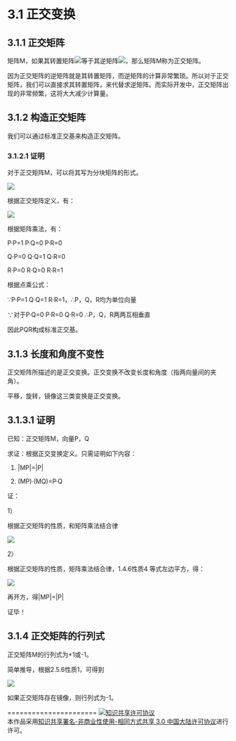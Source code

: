 # 3.1 正交变换

## 3.1.1 正交矩阵
矩阵M，如果其转置矩阵<img src="http://latex.codecogs.com/gif.latex?{M^{T}}">等于其逆矩阵<img src="http://latex.codecogs.com/gif.latex?{M^{ - 1}}">，那么矩阵M称为正交矩阵。

因为正交矩阵的逆矩阵就是其转置矩阵，而逆矩阵的计算非常繁琐。所以对于正交矩阵，我们可以直接求其转置矩阵，来代替求逆矩阵。而实际开发中，正交矩阵出现的非常频繁，这将大大减少计算量。

## 3.1.2 构造正交矩阵

我们可以通过标准正交基来构造正交矩阵。

### 3.1.2.1 证明

对于正交矩阵M，可以将其写为分块矩阵的形式。

<img src="http://latex.codecogs.com/gif.latex?{M = \left[ {\begin{array}{*{20}{c}}
{{p_x}}&{{q_x}}&{{r_x}}\\
{{p_y}}&{{q_y}}&{{r_y}}\\
{{p_z}}&{{q_z}}&{{r_z}}
\end{array}} \right] = \left[ {\begin{array}{*{20}{c}}
P&Q&R
\end{array}} \right]}">

根据正交矩阵定义，有：

<img src="http://latex.codecogs.com/gif.latex?{M{M^T} = \left[ {\begin{array}{*{20}{c}}
P&Q&R
\end{array}} \right]{{\left[ {\begin{array}{*{20}{c}}
P&Q&R
\end{array}} \right]}^T} = I}">


根据矩阵乘法，有：


P·P=1 P·Q=0 P·R=0

Q·P=0 Q·Q=1 Q·R=0

R·P=0 R·Q=0 R·R=1

根据点乘公式：

∵P·P=1 Q·Q=1 R·R=1，∴P，Q，R均为单位向量

∵对于P·Q=0 P·R=0 Q·R=0 ∴P，Q，R两两互相垂直

因此PQR构成标准正交基。

## 3.1.3 长度和角度不变性

正交矩阵所描述的是正交变换。正交变换不改变长度和角度（指两向量间的夹角）。

平移，旋转，镜像这三类变换是正交变换。

## 3.1.3.1 证明

已知：正交矩阵M，向量P，Q

求证：根据正交变换定义。只需证明如下内容：

1. |MP|=|P| 

2. (MP)·(MQ)=P·Q


证：

1）

根据正交矩阵的性质，和矩阵乘法结合律

<img src="http://latex.codecogs.com/gif.latex?\left( {MP} \right) \cdot \left( {MQ} \right) = {\left( {MP} \right)^T}\left( {MQ} \right) = {P^T}{M^T}MQ = {P^T}\left( {{M^T}M} \right)Q = P \cdot Q">

2）

根据正交矩阵的性质，矩阵乘法结合律，1.4.6性质4
等式左边平方，得：

<img src="http://latex.codecogs.com/gif.latex?{\left| {MP} \right|^2} = \left( {MP} \right) \cdot \left( {MP} \right) = {P^T}\left( {{M^T}M} \right)P = P \cdot P = {\left| P \right|^2}">

再开方，得|MP|=|P| 

证毕！

## 3.1.4 正交矩阵的行列式

正交矩阵M的行列式为+1或-1。

简单推导，根据2.5.6性质1，可得到

<img src="http://latex.codecogs.com/gif.latex?{\left| M \right|^2} = \left| {{M^T}} \right|\left| M \right| = \left| {{M^T}M} \right| = \left| I \right| = 1">

如果正交矩阵存在镜像，则行列式为-1。


======================
<a rel="license" href="http://creativecommons.org/licenses/by-nc-sa/3.0/cn/"><img alt="知识共享许可协议" style="border-width:0" src="https://i.creativecommons.org/l/by-nc-sa/3.0/cn/88x31.png" /></a><br />本作品采用<a rel="license" href="http://creativecommons.org/licenses/by-nc-sa/3.0/cn/">知识共享署名-非商业性使用-相同方式共享 3.0 中国大陆许可协议</a>进行许可。